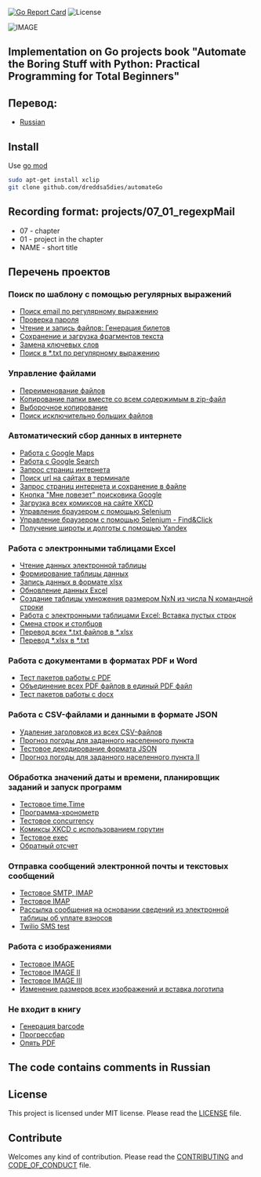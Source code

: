 [![Go Report Card](https://goreportcard.com/badge/github.com/dreddsa5dies/automateGo)](https://goreportcard.com/report/github.com/dreddsa5dies/automateGo) ![License](https://img.shields.io/badge/License-MIT-blue.svg)  

![IMAGE](https://github.com/dreddsa5dies/automateGo/raw/master/img/automateGo.png)  

## Implementation on Go projects  book "Automate the Boring Stuff with Python: Practical Programming for Total Beginners"

## Перевод:
* [Russian](README.md)


## Install
Use [go mod](https://go.dev/ref/mod)  
```bash
sudo apt-get install xclip
git clone github.com/dreddsa5dies/automateGo
```

## Recording format: projects/07_01_regexpMail  
* 07 - chapter  
* 01 - project in the chapter  
* NAME - short title  

## Перечень проектов
### Поиск по шаблону с помощью регулярных выражений
- [Поиск email по регулярному выражению](07_01_regexpMail/)
- [Проверка пароля](07_02_regexpPass)
- [Чтение и запись файлов: Генерация билетов](08_01_randomQuizGen)
- [Сохранение и загрузка фрагментов текста](08_02_multiClipBoard)
- [Замена ключевых слов](08_03_madLibs)
- [Поиск в *.txt по регулярному выражению](08_04_regexpTxt)
### Управление файлами
- [Переименование файлов](09_01_renameDate)
- [Копирование папки вместе со всем содержимым в zip-файл](09_02_backupToZip)
- [Выборочное копирование](09_03_selectiveBackup)
- [Поиск исключительно больших файлов](09_04_findLargeFiles)
### Автоматический сбор данных в интернете
- [Работа с Google Maps](11_01_mapIt)
- [Работа с Google Search](11_02_googleSearchIt)
- [Запрос страниц интернета](11_03_requestGet)
- [Поиск url на сайтах в терминале](11_04_urlSearchTerm)
- [Запрос страниц интернета и сохранение в файле](11_05_requestSave)
- [Кнопка "Мне повезет" поисковика Google](11_06_luckyGoogle)
- [Загрузка всех комиксов на сайте XKCD](11_07_downloadXkcd)
- [Управление браузером с помощью Selenium](11_08_seleniumGo)
- [Управление браузером с помощью Selenium - Find&Click](11_09_seleniumFindClick)
- [Получение широты и долготы с помощью Yandex](11_10_geocoderYandex)
### Работа с электронными таблицами Excel
- [Чтение данных электронной таблицы ](12_01_xlsxGo)
- [Формирование таблицы данных](12_02_censusPopData)
- [Запись данных в формате xlsx](12_03_saveExcel)
- [Обновление данных Excel](12_04_updateProduce)
- [Создание таблицы умножения размером NxN из числа N командной строки](12_05_multiplicationTable)
- [Работа с электронными таблицами Exсel: Вставка пустых строк](12_06_blankRowInserter)
- [Смена строк и столбцов](12_07_colToRow)
- [Перевод всех *.txt файлов в *.xlsx](12_08_txtToXlsx)
- [Перевод *.xlsx в *.txt](12_09_xlsxToTxt)
### Работа с документами в форматах PDF и Word
- [Тест пакетов работы с PDF](13_01_pdfTest)
- [Объединение всех PDF файлов в единый PDF файл](13_02_combinePdfs)
- [Тест пакетов работы с docx](13_03_docxTest)
### Работа с CSV-файлами и данными в формате JSON
- [Удаление заголовков из всех CSV-файлов](14_01_removeCsvHeader)
- [Прогноз погоды для заданного населенного пункта](14_02_quickWeather)
- [Тестовое декодирование формата JSON](14_03_testJSON)
- [Прогноз погоды для заданного населенного пункта II](14_04_quickWeather2)
### Обработка значений даты и времени, планировщик заданий и запуск программ
- [Тестовое time.Time](15_01_timeTest)
- [Программа-хронометр](15_02_stopWacth)
- [Тестовое concurrency](15_03_concurrencyTest)
- [Комиксы XKCD с использованием горутин](15_04_multidownloadXkcd)
- [Тестовое exec](15_05_execTest)
- [Обратный отсчет](15_06_countdown)
### Отправка сообщений электронной почты и текстовых сообщений
- [Тестовое SMTP, IMAP](16_01_testEmailSmtp)
- [Тестовое IMAP](16_02_imapTest)
- [Рассылка сообщения на основании сведений из электронной таблицы об уплате взносов](16_03_sendDuesReminders)
- [Twilio SMS test](16_04_twilioTest)
### Работа с изображениями
- [Тестовое IMAGE](17_01_testGoImage)
- [Тестовое IMAGE II](17_02_testBild)
- [Тестовое IMAGE III](17_03_testImaging)
- [Изменение размеров всех изображений и вставка логотипа](17_04_resizeAndAddLogo)
### Не входит в книгу
- [Генерация barcode](18_01_newChallenge/barcode)
- [Прогрессбар](18_01_newChallenge/barcode)
- [Опять PDF](18_01_newChallenge/barcode)

## The code contains comments in Russian

## License
This project is licensed under MIT license. Please read the [LICENSE](https://github.com/dreddsa5dies/automateGo/tree/master/LICENSE.md) file.

## Contribute
Welcomes any kind of contribution. Please read the [CONTRIBUTING](https://github.com/dreddsa5dies/automateGo/tree/master/CONTRIBUTING.md) and [CODE_OF_CONDUCT](https://github.com/dreddsa5dies/automateGo/tree/master/CODE_OF_CONDUCT.md) file. 
